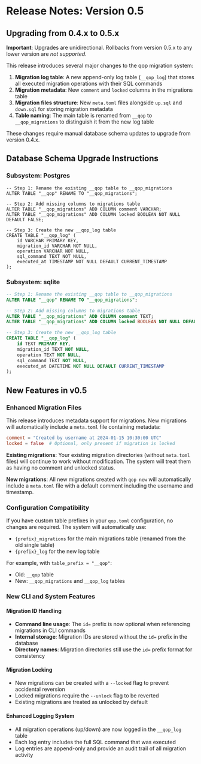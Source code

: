 # Release Notes: Version 0.5

## Upgrading from 0.4.x to 0.5.x

**Important**: Upgrades are unidirectional. Rollbacks from version 0.5.x to any lower version are _not supported_.

This release introduces several major changes to the qop migration system:

1. **Migration log table**: A new append-only log table (`__qop_log`) that stores all executed migration operations with their SQL commands
2. **Migration metadata**: New `comment` and `locked` columns in the migrations table
3. **Migration files structure**: New `meta.toml` files alongside `up.sql` and `down.sql` for storing migration metadata
4. **Table naming**: The main table is renamed from `__qop` to `__qop_migrations` to distinguish it from the new log table

These changes require manual database schema updates to upgrade from version 0.4.x.

## Database Schema Upgrade Instructions

### Subsystem: Postgres

```postgresql
-- Step 1: Rename the existing __qop table to __qop_migrations
ALTER TABLE "__qop" RENAME TO "__qop_migrations";

-- Step 2: Add missing columns to migrations table
ALTER TABLE "__qop_migrations" ADD COLUMN comment VARCHAR;
ALTER TABLE "__qop_migrations" ADD COLUMN locked BOOLEAN NOT NULL DEFAULT FALSE;

-- Step 3: Create the new __qop_log table
CREATE TABLE "__qop_log" (
    id VARCHAR PRIMARY KEY,
    migration_id VARCHAR NOT NULL,
    operation VARCHAR NOT NULL,
    sql_command TEXT NOT NULL,
    executed_at TIMESTAMP NOT NULL DEFAULT CURRENT_TIMESTAMP
);
```

### Subsystem: sqlite

```sql
-- Step 1: Rename the existing __qop table to __qop_migrations
ALTER TABLE "__qop" RENAME TO "__qop_migrations";

-- Step 2: Add missing columns to migrations table
ALTER TABLE "__qop_migrations" ADD COLUMN comment TEXT;
ALTER TABLE "__qop_migrations" ADD COLUMN locked BOOLEAN NOT NULL DEFAULT 0;

-- Step 3: Create the new __qop_log table
CREATE TABLE "__qop_log" (
    id TEXT PRIMARY KEY,
    migration_id TEXT NOT NULL,
    operation TEXT NOT NULL,
    sql_command TEXT NOT NULL,
    executed_at DATETIME NOT NULL DEFAULT CURRENT_TIMESTAMP
);
```

## New Features in v0.5

### Enhanced Migration Files

This release introduces metadata support for migrations. New migrations will automatically include a `meta.toml` file containing metadata:

```toml
comment = "Created by username at 2024-01-15 10:30:00 UTC"
locked = false  # Optional, only present if migration is locked
```

**Existing migrations**: Your existing migration directories (without `meta.toml` files) will continue to work without modification. The system will treat them as having no comment and unlocked status.

**New migrations**: All new migrations created with `qop new` will automatically include a `meta.toml` file with a default comment including the username and timestamp.

### Configuration Compatibility

If you have custom table prefixes in your `qop.toml` configuration, no changes are required. The system will automatically use:
- `{prefix}_migrations` for the main migrations table (renamed from the old single table)  
- `{prefix}_log` for the new log table

For example, with `table_prefix = "__qop"`:
- Old: `__qop` table  
- New: `__qop_migrations` and `__qop_log` tables

### New CLI and System Features

#### Migration ID Handling
- **Command line usage**: The `id=` prefix is now optional when referencing migrations in CLI commands
- **Internal storage**: Migration IDs are stored without the `id=` prefix in the database
- **Directory names**: Migration directories still use the `id=` prefix format for consistency

#### Migration Locking
- New migrations can be created with a `--locked` flag to prevent accidental reversion
- Locked migrations require the `--unlock` flag to be reverted
- Existing migrations are treated as unlocked by default

#### Enhanced Logging System
- All migration operations (up/down) are now logged in the `__qop_log` table
- Each log entry includes the full SQL command that was executed
- Log entries are append-only and provide an audit trail of all migration activity
